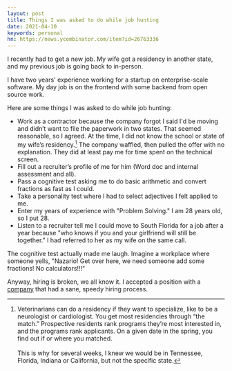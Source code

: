 ```yaml
---
layout: post
title: Things I was asked to do while job hunting
date: 2021-04-10
keywords: personal
hn: https://news.ycombinator.com/item?id=26763336
---
```


I recently had to get a new job. My wife got a residency in another state, and my previous job is going back to in-person.

<!--break-->

I have two years' experience working for a startup on enterprise-scale software. My day job is on the frontend with some backend from open source work.
 
Here are some things I was asked to do while job hunting:

- Work as a contractor because the company forgot I said I'd be moving and didn’t want to file the paperwork in two states. That seemed reasonable, so I agreed. At the time, I did not know the school or state of my wife’s residency.[^1] The company waffled, then pulled the offer with no explanation. They did at least pay me for time spent on the technical screen. 
- Fill out a recruiter’s profile of me for him (Word doc and internal assessment and all).
- Pass a cognitive test asking me to do basic arithmetic and convert fractions as fast as I could.
- Take a personality test where I had to select adjectives I felt applied to me.
- Enter my years of experience with "Problem Solving." I am 28 years old, so I put 28.
- Listen to a recruiter tell me I could move to South Florida for a job after a year because "who knows if you and your girlfriend will still be together." I had referred to her as my wife on the same call.

The cognitive test actually made me laugh. Imagine a workplace where someone yells, "Nazario! Get over here, we need someone add some fractions! No calculators!!!"

Anyway, hiring is broken, we all know it. I accepted a position with a [company](https://www.bitovi.com) that had a sane, speedy hiring process.

[^1]: Veterinarians can do a residency if they want to specialize, like to be a neurologist or cardiologist. You get most residencies through “the match.” Prospective residents rank programs they’re most interested in, and the programs rank applicants. On a given date in the spring, you find out if or where you matched.<br><br>This is why for several weeks, I knew we would be in Tennessee, Florida, Indiana or California, but not the specific state. 